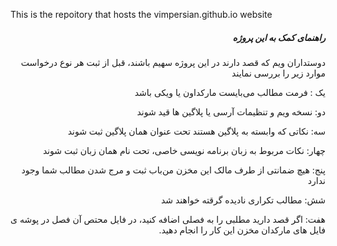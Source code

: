 This is the repoitory that hosts the vimpersian.github.io website
<div dir="rtl">
<h5>راهنمای کمک به این پروژه</h5>

دوستداران ویم که قصد دارند در این پروژه سهیم باشند، قبل از ثبت هر نوع درخواست موارد زیر را بررسی نمایند

یک : فرمت مطالب می‌بایست مارکداون یا ویکی باشد

دو: نسخه ویم و تنظیمات آرسی یا پلاگین ها قید شوند

سه: نکاتی که وابسته به پلاگین هستند تحت عنوان همان پلاگین ثبت شوند

چهار: نکات مربوط به زبان برنامه نویسی خاصی، تحت نام همان زبان ثبت شوند

پنج: هیچ ضمانتی از طرف مالک این مخزن من‌باب ثبت و مرج شدن مطالب شما وجود ندارد

شش: مطالب تکراری نادیده گرقته خواهند شد

هفت: اگر قصد دارید مطلبی را به فصلی اضافه کنید، در فایل محتص آن فصل در پوشه ی فایل های مارکدان مخزن این کار را انجام دهید.

</div>
